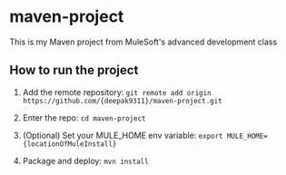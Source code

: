 # maven-project

This is my Maven project from MuleSoft's advanced development class

## How to run the project

1. Add the remote repository: `git remote add origin https://github.com/{deepak9311}/maven-project.git`

1. Enter the repo: `cd maven-project`

1. (Optional) Set your MULE_HOME env variable: `export MULE_HOME={locationOfMuleInstall}`

1. Package and deploy: `mvn install`